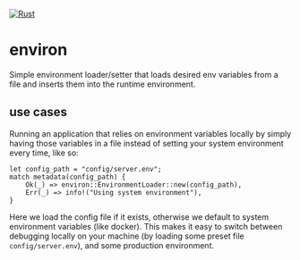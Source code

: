 
[![Rust](https://github.com/aramnhammer/environ/actions/workflows/rust.yml/badge.svg?branch=main)](https://github.com/aramnhammer/environ/actions/workflows/rust.yml)

# environ
Simple environment loader/setter that loads desired env variables from a file and inserts them into the runtime environment.

## use cases
Running an application that relies on environment variables locally by simply having those variables in a file instead of setting your system environment every time, like so:

```
let config_path = "config/server.env";
match metadata(config_path) {
    Ok(_) => environ::EnvironmentLoader::new(config_path),
    Err(_) => info!("Using system environment"),
}
```
Here we load the config file if it exists, otherwise we default to system environment variables (like docker). This makes it easy to switch between debugging locally on your machine (by loading some preset file `config/server.env`), and some production environment.